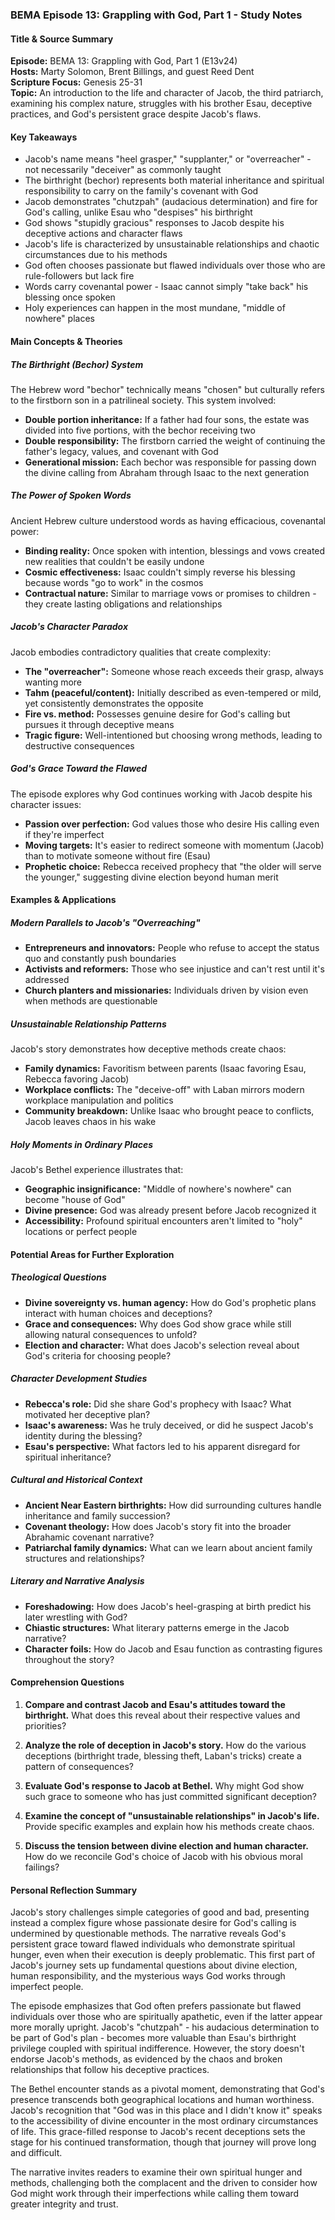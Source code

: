 ### BEMA Episode 13: Grappling with God, Part 1 - Study Notes

#### Title & Source Summary

**Episode:** BEMA 13: Grappling with God, Part 1 (E13v24)  
**Hosts:** Marty Solomon, Brent Billings, and guest Reed Dent  
**Scripture Focus:** Genesis 25-31  
**Topic:** An introduction to the life and character of Jacob, the third patriarch, examining his complex nature, struggles with his brother Esau, deceptive practices, and God's persistent grace despite Jacob's flaws.

#### Key Takeaways

- Jacob's name means "heel grasper," "supplanter," or "overreacher" - not necessarily "deceiver" as commonly taught
- The birthright (bechor) represents both material inheritance and spiritual responsibility to carry on the family's covenant with God
- Jacob demonstrates "chutzpah" (audacious determination) and fire for God's calling, unlike Esau who "despises" his birthright
- God shows "stupidly gracious" responses to Jacob despite his deceptive actions and character flaws
- Jacob's life is characterized by unsustainable relationships and chaotic circumstances due to his methods
- God often chooses passionate but flawed individuals over those who are rule-followers but lack fire
- Words carry covenantal power - Isaac cannot simply "take back" his blessing once spoken
- Holy experiences can happen in the most mundane, "middle of nowhere" places

#### Main Concepts & Theories

##### The Birthright (Bechor) System
The Hebrew word "bechor" technically means "chosen" but culturally refers to the firstborn son in a patrilineal society. This system involved:
- **Double portion inheritance:** If a father had four sons, the estate was divided into five portions, with the bechor receiving two
- **Double responsibility:** The firstborn carried the weight of continuing the father's legacy, values, and covenant with God
- **Generational mission:** Each bechor was responsible for passing down the divine calling from Abraham through Isaac to the next generation

##### The Power of Spoken Words
Ancient Hebrew culture understood words as having efficacious, covenantal power:
- **Binding reality:** Once spoken with intention, blessings and vows created new realities that couldn't be easily undone
- **Cosmic effectiveness:** Isaac couldn't simply reverse his blessing because words "go to work" in the cosmos
- **Contractual nature:** Similar to marriage vows or promises to children - they create lasting obligations and relationships

##### Jacob's Character Paradox
Jacob embodies contradictory qualities that create complexity:
- **The "overreacher":** Someone whose reach exceeds their grasp, always wanting more
- **Tahm (peaceful/content):** Initially described as even-tempered or mild, yet consistently demonstrates the opposite
- **Fire vs. method:** Possesses genuine desire for God's calling but pursues it through deceptive means
- **Tragic figure:** Well-intentioned but choosing wrong methods, leading to destructive consequences

##### God's Grace Toward the Flawed
The episode explores why God continues working with Jacob despite his character issues:
- **Passion over perfection:** God values those who desire His calling even if they're imperfect
- **Moving targets:** It's easier to redirect someone with momentum (Jacob) than to motivate someone without fire (Esau)
- **Prophetic choice:** Rebecca received prophecy that "the older will serve the younger," suggesting divine election beyond human merit

#### Examples & Applications

##### Modern Parallels to Jacob's "Overreaching"
- **Entrepreneurs and innovators:** People who refuse to accept the status quo and constantly push boundaries
- **Activists and reformers:** Those who see injustice and can't rest until it's addressed
- **Church planters and missionaries:** Individuals driven by vision even when methods are questionable

##### Unsustainable Relationship Patterns
Jacob's story demonstrates how deceptive methods create chaos:
- **Family dynamics:** Favoritism between parents (Isaac favoring Esau, Rebecca favoring Jacob)
- **Workplace conflicts:** The "deceive-off" with Laban mirrors modern workplace manipulation and politics
- **Community breakdown:** Unlike Isaac who brought peace to conflicts, Jacob leaves chaos in his wake

##### Holy Moments in Ordinary Places
Jacob's Bethel experience illustrates that:
- **Geographic insignificance:** "Middle of nowhere's nowhere" can become "house of God"
- **Divine presence:** God was already present before Jacob recognized it
- **Accessibility:** Profound spiritual encounters aren't limited to "holy" locations or perfect people

#### Potential Areas for Further Exploration

##### Theological Questions
- **Divine sovereignty vs. human agency:** How do God's prophetic plans interact with human choices and deceptions?
- **Grace and consequences:** Why does God show grace while still allowing natural consequences to unfold?
- **Election and character:** What does Jacob's selection reveal about God's criteria for choosing people?

##### Character Development Studies
- **Rebecca's role:** Did she share God's prophecy with Isaac? What motivated her deceptive plan?
- **Isaac's awareness:** Was he truly deceived, or did he suspect Jacob's identity during the blessing?
- **Esau's perspective:** What factors led to his apparent disregard for spiritual inheritance?

##### Cultural and Historical Context
- **Ancient Near Eastern birthrights:** How did surrounding cultures handle inheritance and family succession?
- **Covenant theology:** How does Jacob's story fit into the broader Abrahamic covenant narrative?
- **Patriarchal family dynamics:** What can we learn about ancient family structures and relationships?

##### Literary and Narrative Analysis
- **Foreshadowing:** How does Jacob's heel-grasping at birth predict his later wrestling with God?
- **Chiastic structures:** What literary patterns emerge in the Jacob narrative?
- **Character foils:** How do Jacob and Esau function as contrasting figures throughout the story?

#### Comprehension Questions

1. **Compare and contrast Jacob and Esau's attitudes toward the birthright.** What does this reveal about their respective values and priorities?

2. **Analyze the role of deception in Jacob's story.** How do the various deceptions (birthright trade, blessing theft, Laban's tricks) create a pattern of consequences?

3. **Evaluate God's response to Jacob at Bethel.** Why might God show such grace to someone who has just committed significant deception?

4. **Examine the concept of "unsustainable relationships" in Jacob's life.** Provide specific examples and explain how his methods create chaos.

5. **Discuss the tension between divine election and human character.** How do we reconcile God's choice of Jacob with his obvious moral failings?

#### Personal Reflection Summary

Jacob's story challenges simple categories of good and bad, presenting instead a complex figure whose passionate desire for God's calling is undermined by questionable methods. The narrative reveals God's persistent grace toward flawed individuals who demonstrate spiritual hunger, even when their execution is deeply problematic. This first part of Jacob's journey sets up fundamental questions about divine election, human responsibility, and the mysterious ways God works through imperfect people.

The episode emphasizes that God often prefers passionate but flawed individuals over those who are spiritually apathetic, even if the latter appear more morally upright. Jacob's "chutzpah" - his audacious determination to be part of God's plan - becomes more valuable than Esau's birthright privilege coupled with spiritual indifference. However, the story doesn't endorse Jacob's methods, as evidenced by the chaos and broken relationships that follow his deceptive practices.

The Bethel encounter stands as a pivotal moment, demonstrating that God's presence transcends both geographical locations and human worthiness. Jacob's recognition that "God was in this place and I didn't know it" speaks to the accessibility of divine encounter in the most ordinary circumstances of life. This grace-filled response to Jacob's recent deceptions sets the stage for his continued transformation, though that journey will prove long and difficult.

The narrative invites readers to examine their own spiritual hunger and methods, challenging both the complacent and the driven to consider how God might work through their imperfections while calling them toward greater integrity and trust.